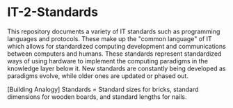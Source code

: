 # IT-2-Standards
This repository documents a variety of IT standards such as programming languages and protocols. These make up the "common language" of IT which allows for standardized computing development and communications between computers and humans. These standards represent standardized ways of using hardware to implement the computing paradigms in the knowledge layer below it. New standards are constantly being developed as paradigms evolve, while older ones are updated or phased out.

[Building Analogy] Standards = Standard sizes for bricks, standard dimensions for wooden boards, and standard lengths for nails.
